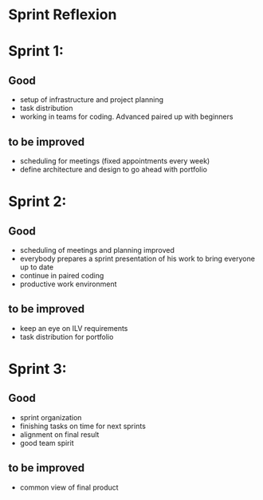 # Sprint Reflexion

# Sprint 1:

## Good
- setup of infrastructure and project planning
- task distribution
- working in teams for coding. Advanced paired up with beginners

## to be improved
- scheduling for meetings (fixed appointments every week)
- define architecture and design to go ahead with portfolio

# Sprint 2:

## Good
- scheduling of meetings and planning improved
- everybody prepares a sprint presentation of his work to bring everyone up to date
- continue in paired coding
- productive work environment

## to be improved
- keep an eye on ILV requirements
- task distribution for portfolio

# Sprint 3:

## Good
- sprint organization
- finishing tasks on time for next sprints
- alignment on final result
- good team spirit

## to be improved
- common view of final product 
